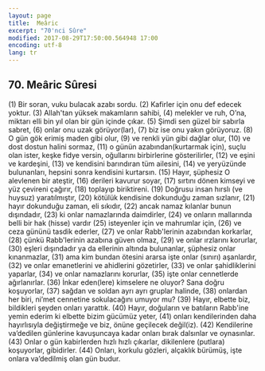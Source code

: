 ```yaml
---
layout: page
title:  Meâric
excerpt: "70'nci Sûre"
modified: 2017-08-29T17:50:00.564948 17:00
encoding: utf-8
lang: tr
---
```


## 70. Meâric Sûresi

(1) Bir soran, vuku bulacak azabı sordu.
(2) Kafirler için onu def edecek yoktur.
(3) Allah'tan yüksek makamların sahibi,
(4) melekler ve ruh, O’na, miktarı elli bin yıl olan bir gün içinde  çıkar.
(5) Şimdi sen güzel bir sabırla sabret, 
(6) onlar onu uzak görüyor(lar),
(7) biz ise onu yakın görüyoruz.
(8) O gün gök erimiş maden gibi olur,
(9) ve renkli yün gibi dağlar olur,
(10) ve dost dostun halini sormaz,
(11) o günün azabından(kurtarmak için), suçlu olan ister, keşke fidye versin, oğullarını birbirlerine gösterilirler, 
(12) ve eşini ve kardeşini,
(13) ve kendisini barındıran tüm ailesini,
(14) ve yeryüzünde bulunanları, hepsini sonra kendisini kurtarsın.
(15) Hayır, şüphesiz O alevlenen bir ateştir,
(16) derileri kavurur soyar,
(17) sırtını dönen kimseyi ve yüz çevireni çağırır,
(18) toplayıp biriktireni.
(19) Doğrusu insan hırslı (ve huysuz) yaratılmıştır,
(20) kötülük kendisine dokunduğu zaman sızlanır,
(21) hayır dokunduğu zaman, eli sıkıdır,
(22) ancak namaz kılanlar bunun dışındadır,
(23) ki onlar namazlarında daimdirler,
(24) ve onların mallarında belli bir hak (hisse) vardır
(25) isteyenler için ve mahrumlar için,
(26) ve ceza gününü tasdik ederler,
(27) ve onlar Rabb'lerinin azabından korkarlar,
(28) çünkü Rabb'lerinin azabına güven olmaz,
(29) ve onlar ırzlarını korurlar,
(30) eşleri dışındadır ya da ellerinin altında bulunanlar, şüphesiz onlar kınanmazlar,
(31) ama kim bundan ötesini ararsa işte onlar (sınırı) aşanlardır,
(32) ve onlar emanetlerini ve ahidlerini gözetirler,
(33) ve onlar şahidliklerini yaparlar,
(34) ve onlar namazlarını korurlar,
(35) işte onlar cennetlerde ağırlanırlar.
(36) İnkar eden(lere) kimselere ne oluyor? Sana doğru koşuyorlar,
(37) sağdan ve soldan ayrı ayrı gruplar halinde,
(38) onlardan her biri, ni’met cennetine sokulacağını umuyor mu?
(39) Hayır, elbette biz, bildikleri şeyden onları yarattık.
(40) Hayır, doğuların ve batıların Rabb'ine yemin ederim ki elbette bizim gücümüz yeter,
(41) onları kendilerinden daha hayırlısıyla değiştirmeğe ve biz, önüne geçilecek değil(iz). 
(42) Kendilerine va’dedilen günlerine kavuşuncaya kadar onları bırak  dalsınlar ve oynasınlar. 
(43) Onlar o gün kabirlerden hızlı hızlı çıkarlar, dikilenlere (putlara) koşuyorlar, gibidirler.
(44) Onları, korkulu gözleri, alçaklık bürümüş, işte onlara va’dedilmiş olan gün budur.

